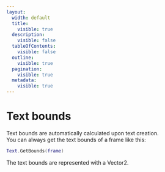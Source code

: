```yaml
---
layout:
  width: default
  title:
    visible: true
  description:
    visible: false
  tableOfContents:
    visible: false
  outline:
    visible: true
  pagination:
    visible: true
  metadata:
    visible: true
---
```


# Text bounds

Text bounds are automatically calculated upon text creation.\
You can always get the text bounds of a frame like this:

```lua
Text.GetBounds(frame)
```

The text bounds are represented with a Vector2.
